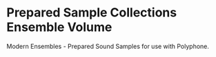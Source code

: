 # Prepared Sample Collections Ensemble Volume
 Modern Ensembles - Prepared Sound Samples for use with Polyphone.
